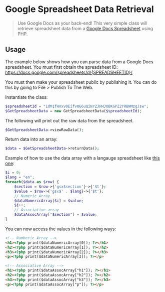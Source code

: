 Google Spreadsheet Data Retrieval
==========================

> Use Google Docs as your back-end! This very simple class will retrieve spreadsheet data from a [Google Docs Spreadsheet](https://docs.google.com/) using PHP.

## Usage

The example below shows how you can parse data from a Google Docs spreadsheet. You must first obtain the spreadsheet ID:
https://docs.google.com/spreadsheets/d/{SPREADSHEETID}/

You must then make your spreadsheet public by publishing it. You can do this by going to File > Publish To The Web.

Instantiate the class:

```php
$spreadsheetId = "1dM1fHXxv0EifvmG6uQiNrZJHHJOBKGPZ2YRBWMzgJsw";
$GetSpreadsheetData = new GetSpreadsheetData($spreadsheetId);
```
The following will print out the raw data from the spreadsheet.
```php
$GetSpreadsheetData->viewRawData();
```
Return data into an array:
```php
$data = $GetSpreadsheetData->returnData();
```
Example of how to use the data array with a langauge spreadsheet like [this one](https://docs.google.com/spreadsheets/d/1dM1fHXxv0EifvmG6uQiNrZJHHJOBKGPZ2YRBWMzgJsw/):
```php
$i = 0;
$lang = "en";
foreach($data as $row) {
    $section = $row->{'gsx$section'}->{'$t'};
    $value = $row->{'gsx$' . $lang}->{'$t'};
    // Numeric Array
    $dataNumericArray[$i] = $value;
    $i++;
    // Associative array
    $dataAssocArray["$section"] = $value;
}
```
You can now access the values in the following ways:
```html
<!-- Numberic Array -->
<h1><?php print($dataNumericArray[0]); ?></h1>
<h2><?php print($dataNumericArray[1]); ?></h2>
<h3><?php print($dataNumericArray[2]); ?></h3>
<p><?php print($dataNumericArray[3]); ?></p>

<!-- Associative Array -->
<h1><?php print($dataAssocArray["h1"]); ?></h1>
<h2><?php print($dataAssocArray["h2"]); ?></h2>
<h3><?php print($dataAssocArray["h3"]); ?></h3>
<p><?php print($dataAssocArray["p"]); ?></p>
```
